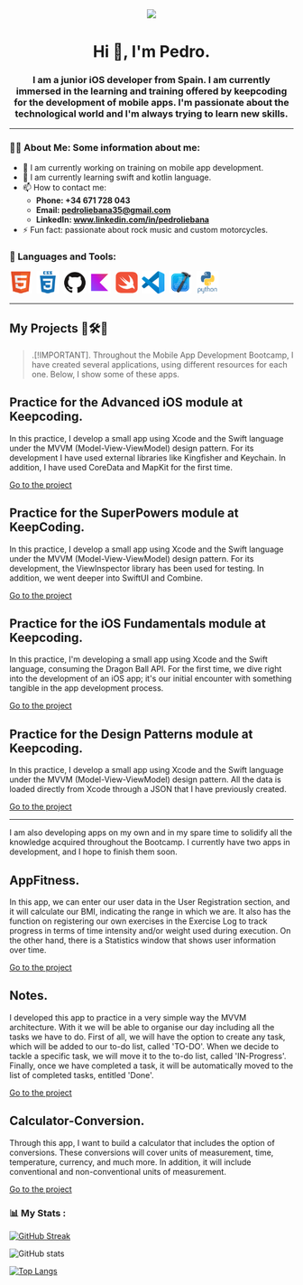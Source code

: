 <div id="header" align="center">
   <img src="https://media.giphy.com/media/v1.Y2lkPTc5MGI3NjExeWVoeWNwNWtrM2ZtbGdqNzBtdWcya3ZlMWV0M3Y1N3duNDVuYWc4MCZlcD12MV9pbnRlcm5hbF9naWZfYnlfaWQmY3Q9Zw/qgQUggAC3Pfv687qPC/giphy.gif" width="200"/>
   <h1 align="center"> Hi 👋, I'm Pedro. </h1>
   <h3 align="center"> I am a junior iOS developer from Spain. I am currently immersed in the learning and training offered by keepcoding for the development of mobile apps. I'm passionate about the technological world and I'm always trying to learn new skills.
   </h3>
</div>

---

### 👨‍💻 About Me: Some information about me:

- 🔭 I am currently working on training on mobile app development. 
- 🌱 I am currently learning swift and kotlin language. 
- 📫 How to contact me:
  * **Phone: +34 671 728 043**
  * **Email: pedroliebana35@gmail.com**
  * **LinkedIn: www.linkedin.com/in/pedroliebana**
- ⚡ Fun fact: passionate about rock music and custom motorcycles.

<div align="left">
   <h3>🔨 Languages and Tools:</h3>
   <div>
       <img src="https://github.com/devicons/devicon/blob/master/icons/html5/html5-original.svg" title="HTML5" alt="HTML" width="40" height="40"/>&nbsp;
       <img src="https://github.com/devicons/devicon/blob/master/icons/css3/css3-plain-wordmark.svg"  title="CSS3" alt="CSS" width="40" height="40"/>&nbsp;
       <img src="https://github.com/devicons/devicon/blob/master/icons/github/github-original.svg" title="GitHub" **alt="GitHub" width="40" height="40"/>
       <img src="https://github.com/devicons/devicon/blob/master/icons/kotlin/kotlin-original.svg"  title="Kotlin" alt="Kotlin" width="40" height="40"/>&nbsp;
       <img src="https://github.com/devicons/devicon/blob/master/icons/swift/swift-original.svg"  title="Swift" alt="Swift" width="40" height="40"/>&nbsp;
       <img src="https://github.com/devicons/devicon/blob/master/icons/vscode/vscode-original.svg"  title="VSCode" alt="VSCode" width="40" height="40"/>&nbsp;
       <img src="https://github.com/devicons/devicon/blob/master/icons/xcode/xcode-original.svg"  title="Xcode" alt="Xcode" width="40" height="40"/>&nbsp;
       <img src="https://github.com/devicons/devicon/blob/master/icons/python/python-original-wordmark.svg"  title="Python" alt="Python" width="40" height="40"/>&nbsp;
   </div>
</div>

---

## My Projects 🚧🛠️🚧
> .[!IMPORTANT].
> Throughout the Mobile App Development Bootcamp, I have created several applications, using different resources for each one. Below, I show some of these apps.

 ## Practice for the Advanced iOS module at Keepcoding.
In this practice, I develop a small app using Xcode and the Swift language under the MVVM (Model-View-ViewModel) design pattern. For its development I have used external libraries like Kingfisher and Keychain. In addition, I have used CoreData and MapKit for the first time.

 [Go to the project ](https://github.com/Castellano46/iOSAvanzado)

 ## Practice for the SuperPowers module at KeepCoding.
In this practice, I develop a small app using Xcode and the Swift language under the MVVM (Model-View-ViewModel) design pattern. For its development, the ViewInspector library has been used for testing. In addition, we went deeper into SwiftUI and Combine.
 
 [Go to the project ](https://github.com/Castellano46/Mavel-SuperPoderes)

## Practice for the iOS Fundamentals module at Keepcoding.
In this practice, I'm developing a small app using Xcode and the Swift language, consuming the Dragon Ball API. For the first time, we dive right into the development of an iOS app; it's our initial encounter with something tangible in the app development process.

[Go to the project ]( https://github.com/Castellano46/fundamentosiOS)

## Practice for the Design Patterns module at Keepcoding.
In this practice, I develop a small app using Xcode and the Swift language under the MVVM (Model-View-ViewModel) design pattern. All the data is loaded directly from Xcode through a JSON that I have previously created.

 [Go to the project ](https://github.com/Castellano46/MVVM-Bikes)
 
 ---
 I am also developing apps on my own and in my spare time to solidify all the knowledge acquired throughout the Bootcamp. I currently have two apps in development, and I hope to finish them soon.
 
 ## AppFitness.
 In this app, we can enter our user data in the User Registration section, and it will calculate our BMI, indicating the range in which we are. It also has the function on registering our own exercises in the Exercise Log to track progress in terms of time intensity and/or weight used during execution. On the other hand, there is a Statistics window that shows user information over time.
 
  [Go to the project ](https://github.com/Castellano46/AppFitness)

   ## Notes.
I developed this app to practice in a very simple way the MVVM architecture. With it we will be able to organise our day including all the tasks we have to do. First of all, we will have the option to create any task, which will be added to our to-do list, called 'TO-DO'. When we decide to tackle a specific task, we will move it to the to-do list, called 'IN-Progress'. Finally, once we have completed a task, it will be automatically moved to the list of completed tasks, entitled 'Done'.
 
  [Go to the project ](https://github.com/Castellano46/Notes)
  
  ## Calculator-Conversion.
  Through this app, I want to build a calculator that includes the option of conversions. These conversions will cover units of measurement, time, temperature, currency, and much more. In addition, it will include conventional and non-conventional units of measurement.
  
   [Go to the project ](https://github.com/Castellano46/Calculator-Conversion)
                                                                        
### 📊 My Stats :

[![GitHub Streak](https://streak-stats.demolab.com?user=Castellano46&theme=radical)](https://git.io/streak-stats)

![GitHub stats](https://github-readme-stats.vercel.app/api?username=Castellano46&show_icons=true&theme=radical)

[![Top Langs](https://github-readme-stats.vercel.app/api/top-langs/?username=Castellano46&theme=tokyonight)](https://github.com/anuraghazra/github-readme-stats)
